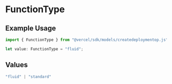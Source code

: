 # FunctionType

## Example Usage

```typescript
import { FunctionType } from "@vercel/sdk/models/createdeploymentop.js";

let value: FunctionType = "fluid";
```

## Values

```typescript
"fluid" | "standard"
```